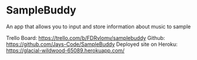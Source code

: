 # SampleBuddy
An app that allows you to input and store information about music to sample

Trello Board: https://trello.com/b/FDRvlomv/samplebuddy
Github: https://github.com/Jays-Code/SampleBuddy
Deployed site on Heroku: https://glacial-wildwood-65089.herokuapp.com/


